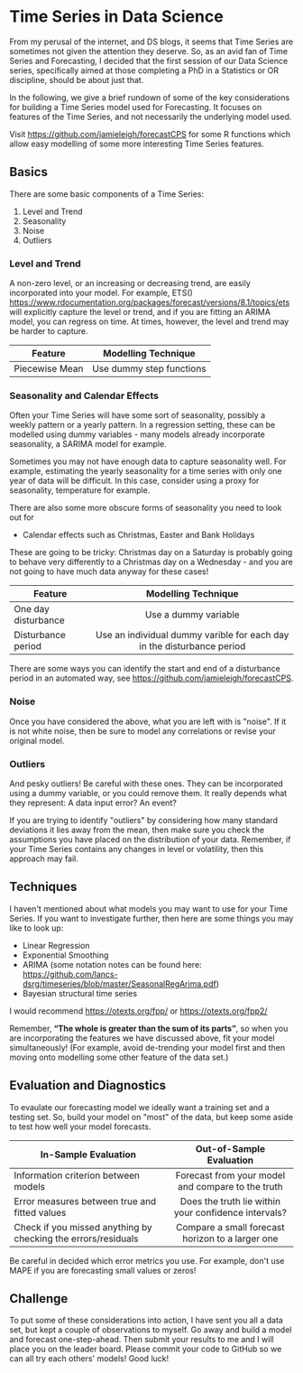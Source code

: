 # Time Series in Data Science
From my perusal of the internet, and DS blogs, it seems that Time Series are sometimes not given the attention they deserve. So, as an avid fan of Time Series and Forecasting, I decided that the first session of our Data Science series, specifically aimed at those completing a PhD in a Statistics or OR discipline, should be about just that. 

In the following, we give a brief rundown of some of the key considerations for building a Time Series model used for Forecasting. It focuses on features of the Time Series, and not necessarily the underlying model used.

Visit https://github.com/jamieleigh/forecastCPS for some R functions which allow easy modelling of some more interesting Time Series features.

## Basics
There are some basic components of a Time Series:
1. Level and Trend
2. Seasonality
3. Noise
4. Outliers

### Level and Trend
A non-zero level, or an increasing or decreasing trend, are easily incorporated into your model. For example, ETS() https://www.rdocumentation.org/packages/forecast/versions/8.1/topics/ets will explicitly capture the level or trend, and if you are fitting an ARIMA model, you can regress on time. At times, however, the level and trend may be harder to capture.


| Feature             | Modelling Technique      |
| ------------------- |:------------------------:|
| Piecewise Mean      | Use dummy step functions |

### Seasonality and Calendar Effects
Often your Time Series will have some sort of seasonality, possibly a weekly pattern or a yearly pattern. In a regression setting, these can be modelled using dummy variables - many models already incorporate seasonality, a SARIMA model for example. 

Sometimes you may not have enough data to capture seasonality well. For example, estimating the yearly seasonality for a time series with only one year of data will be difficult. In this case, consider using a proxy for seasonality, temperature for example. 

There are also some more obscure forms of seasonality you need to look out for
* Calendar effects such as Christmas, Easter and Bank Holidays

These are going to be tricky: Christmas day on a Saturday is probably going to behave very differently to a Christmas day on a Wednesday - and you are not going to have much data anyway for these cases!

| Feature             | Modelling Technique                                                   |
| ------------------- |:---------------------------------------------------------------------:|
| One day disturbance | Use a dummy variable                                                  |
| Disturbance period  | Use an individual dummy varible for each day in the disturbance period|

There are some ways you can identify the start and end of a disturbance period in an automated way, see https://github.com/jamieleigh/forecastCPS.

### Noise
Once you have considered the above, what you are left with is "noise". If it is not white noise, then be sure to model any correlations or revise your original model. 

### Outliers
And pesky outliers! Be careful with these ones. They can be incorporated using a dummy variable, or you could remove them. It really depends what they represent: A data input error? An event?

If you are trying to identify "outliers" by considering how many standard deviations it lies away from the mean, then make sure you check the assumptions you have placed on the distribution of your data. Remember, if your Time Series contains any changes in level or volatility, then this approach may fail. 

## Techniques
I haven't mentioned about what models you may want to use for your Time Series. If you want to investigate further, then here are some things you may like to look up:
* Linear Regression 
* Exponential Smoothing
* ARIMA (some notation notes can be found here: https://github.com/lancs-dsrg/timeseries/blob/master/SeasonalRegArima.pdf)
* Bayesian structural time series

I would recommend https://otexts.org/fpp/ or https://otexts.org/fpp2/

Remember, **“The whole is greater than the sum of its parts”**, so when you are incorporating the features we have discussed above, fit your model simultaneously! (For example, avoid de-trending your model first and then moving onto modelling some other feature of the data set.) 

## Evaluation and Diagnostics
To evaulate our forecasting model we ideally want a training set and a testing set. So, build your model on "most" of the data, but keep some aside to test how well your model forecasts. 

| In-Sample Evaluation                                           | Out-of-Sample Evaluation                             |
| -------------------------------------------------------------- |:----------------------------------------------------:|
| Information criterion between models                           | Forecast from your model and compare to the truth    |
| Error measures between true and fitted values                  | Does the truth lie within your confidence intervals? |
| Check if you missed anything by checking the errors/residuals  | Compare a small forecast horizon to a larger one     |

Be careful in decided which error metrics you use. For example, don't use MAPE if you are forecasting small values or zeros!

## Challenge
To put some of these considerations into action, I have sent you all a data set, but kept a couple of observations to myself. Go away and build a model and forecast one-step-ahead. Then submit your results to me and I will place you on the leader board. Please commit your code to GitHub so we can all try each others' models! Good luck! 

